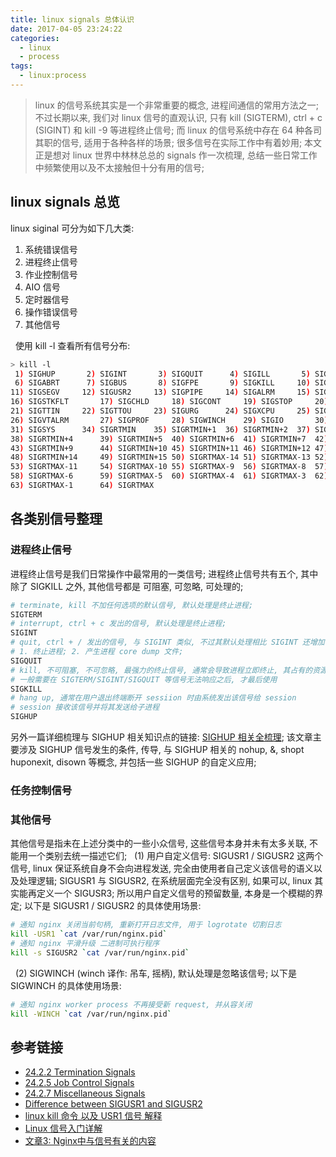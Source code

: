 ```yaml
---
title: linux signals 总体认识
date: 2017-04-05 23:24:22
categories:
  - linux
  - process
tags:
  - linux:process
---
```


> linux 的信号系统其实是一个非常重要的概念, 进程间通信的常用方法之一;
不过长期以来, 我们对 linux 信号的直观认识, 只有 kill (SIGTERM), ctrl + c (SIGINT) 和 kill -9 等进程终止信号; 而 linux 的信号系统中存在 64 种各司其职的信号, 适用于各种各样的场景; 很多信号在实际工作中有着妙用;
本文正是想对 linux 世界中林林总总的 signals 作一次梳理, 总结一些日常工作中频繁使用以及不太接触但十分有用的信号;

<!--more-->

## **linux signals 总览**
linux siginal 可分为如下几大类:

1. 系统错误信号
2. 进程终止信号
3. 作业控制信号
4. AIO 信号
5. 定时器信号
6. 操作错误信号
7. 其他信号

&nbsp;
使用 kill -l 查看所有信号分布:
``` bash
> kill -l
 1) SIGHUP	     2) SIGINT	     3) SIGQUIT	     4) SIGILL	     5) SIGTRAP
 6) SIGABRT	     7) SIGBUS	     8) SIGFPE	     9) SIGKILL	    10) SIGUSR1
11) SIGSEGV	    12) SIGUSR2	    13) SIGPIPE	    14) SIGALRM	    15) SIGTERM
16) SIGSTKFLT	    17) SIGCHLD	    18) SIGCONT	    19) SIGSTOP	    20) SIGTSTP
21) SIGTTIN	    22) SIGTTOU	    23) SIGURG	    24) SIGXCPU	    25) SIGXFSZ
26) SIGVTALRM	    27) SIGPROF	    28) SIGWINCH    29) SIGIO	    30) SIGPWR
31) SIGSYS	    34) SIGRTMIN    35) SIGRTMIN+1  36) SIGRTMIN+2  37) SIGRTMIN+3
38) SIGRTMIN+4	    39) SIGRTMIN+5  40) SIGRTMIN+6  41) SIGRTMIN+7  42) SIGRTMIN+8
43) SIGRTMIN+9	    44) SIGRTMIN+10 45) SIGRTMIN+11 46) SIGRTMIN+12 47) SIGRTMIN+13
48) SIGRTMIN+14	    49) SIGRTMIN+15 50) SIGRTMAX-14 51) SIGRTMAX-13 52) SIGRTMAX-12
53) SIGRTMAX-11	    54) SIGRTMAX-10 55) SIGRTMAX-9  56) SIGRTMAX-8  57) SIGRTMAX-7
58) SIGRTMAX-6	    59) SIGRTMAX-5  60) SIGRTMAX-4  61) SIGRTMAX-3  62) SIGRTMAX-2
63) SIGRTMAX-1	    64) SIGRTMAX
```

## **各类别信号整理**

### **进程终止信号**
进程终止信号是我们日常操作中最常用的一类信号;
进程终止信号共有五个, 其中除了 SIGKILL 之外, 其他信号都是 可阻塞, 可忽略, 可处理的;
``` bash
# terminate, kill 不加任何选项的默认信号, 默认处理是终止进程;
SIGTERM
# interrupt, ctrl + c 发出的信号, 默认处理是终止进程;
SIGINT
# quit, ctrl + / 发出的信号, 与 SIGINT 类似, 不过其默认处理相比 SIGINT 还增加了一项:
# 1. 终止进程; 2. 产生进程 core dump 文件;
SIGQUIT
# kill, 不可阻塞, 不可忽略, 最强力的终止信号, 通常会导致进程立即终止, 其占有的资源无法释放清理
# 一般需要在 SIGTERM/SIGINT/SIGQUIT 等信号无法响应之后, 才最后使用
SIGKILL
# hang up, 通常在用户退出终端断开 sessiion 时由系统发出该信号给 session
# session 接收该信号并将其发送给子进程
SIGHUP
```
另外一篇详细梳理与 SIGHUP 相关知识点的链接: [SIGHUP 相关全梳理]();
该文章主要涉及 SIGHUP 信号发生的条件, 传导, 与 SIGHUP 相关的 nohup, &,  shopt huponexit, disown 等概念, 并包括一些 SIGHUP 的自定义应用;

### **任务控制信号**

### **其他信号**
其他信号是指未在上述分类中的一些小众信号, 这些信号本身并未有太多关联, 不能用一个类别去统一描述它们;
&nbsp;
(1) 用户自定义信号: SIGUSR1 / SIGUSR2
这两个信号, linux 保证系统自身不会向进程发送, 完全由使用者自己定义该信号的语义以及处理逻辑;
SIGUSR1 与 SIGUSR2, 在系统层面完全没有区别, 如果可以, linux 其实能再定义一个 SIGUSR3; 所以用户自定义信号的预留数量, 本身是一个模糊的界定;
以下是 SIGUSR1 / SIGUSR2 的具体使用场景:
``` bash
# 通知 nginx 关闭当前句柄, 重新打开日志文件, 用于 logrotate 切割日志
kill -USR1 `cat /var/run/nginx.pid`
# 通知 nginx 平滑升级 二进制可执行程序
kill -s SIGUSR2 `cat /var/run/nginx.pid`
```
&nbsp;
(2) SIGWINCH (winch 译作: 吊车, 摇柄), 默认处理是忽略该信号;
以下是 SIGWINCH 的具体使用场景:
``` bash
# 通知 nginx worker process 不再接受新 request, 并从容关闭
kill -WINCH `cat /var/run/nginx.pid`
```

## **参考链接**
- [24.2.2 Termination Signals](http://www.gnu.org/software/libc/manual/html_node/Termination-Signals.html#Termination-Signals)
- [24.2.5 Job Control Signals](http://www.gnu.org/software/libc/manual/html_node/Job-Control-Signals.html)
- [24.2.7 Miscellaneous Signals](http://www.gnu.org/software/libc/manual/html_node/Miscellaneous-Signals.html#Miscellaneous-Signals)
- [Difference between SIGUSR1 and SIGUSR2](https://stackoverflow.com/questions/27403641/difference-between-sigusr1-and-sigusr2)
- [linux kill 命令 以及 USR1 信号 解释](http://blog.csdn.net/fuming0210sc/article/details/50906372)
- [Linux 信号入门详解](http://blog.csdn.net/lisongjia123/article/details/50471854)
- [文章3: Nginx中与信号有关的内容](http://blog.csdn.net/yankai0219/article/details/8453261)

